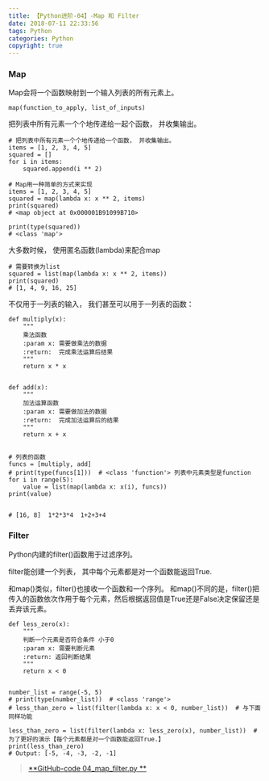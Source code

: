 ```yaml
---
title: 【Python进阶-04】-Map 和 Filter
date: 2018-07-11 22:33:56
tags: Python
categories: Python
copyright: true
---
```


### Map

Map会将一个函数映射到一个输入列表的所有元素上。

```
map(function_to_apply, list_of_inputs)
```

把列表中所有元素一个个地传递给一起个函数， 并收集输出。

```
# 把列表中所有元素一个个地传递给一个函数， 并收集输出。
items = [1, 2, 3, 4, 5]
squared = []
for i in items:
    squared.append(i ** 2)

# Map用一种简单的方式来实现
items = [1, 2, 3, 4, 5]
squared = map(lambda x: x ** 2, items)
print(squared)  
# <map object at 0x000001B91099B710>

print(type(squared))  
# <class 'map'>
```
<!--more-->

大多数时候， 使用匿名函数(lambda)来配合map
```
# 需要转换为list
squared = list(map(lambda x: x ** 2, items))
print(squared)
# [1, 4, 9, 16, 25]
```

不仅用于一列表的输入， 我们甚至可以用于一列表的函数：
```
def multiply(x):
    """
    乘法函数
    :param x: 需要做乘法的数据
    :return:  完成乘法运算后结果
    """
    return x * x


def add(x):
    """
    加法运算函数
    :param x: 需要做加法的数据
    :return:  完成加法运算后的结果
    """
    return x + x


# 列表的函数
funcs = [multiply, add]
# print(type(funcs[1]))  # <class 'function'> 列表中元素类型是function
for i in range(5):
    value = list(map(lambda x: x(i), funcs))
print(value)


# [16, 8]  1*2*3*4  1+2+3+4
```


### Filter

Python内建的filter()函数用于过滤序列。

filter能创建一个列表， 其中每个元素都是对一个函数能返回True.

和map()类似，filter()也接收一个函数和一个序列。
和map()不同的是，filter()把传入的函数依次作用于每个元素，然后根据返回值是True还是False决定保留还是丢弃该元素。

```
def less_zero(x):
    """
    判断一个元素是否符合条件 小于0
    :param x: 需要判断元素
    :return: 返回判断结果
    """
    return x < 0


number_list = range(-5, 5)
# print(type(number_list))  # <class 'range'>
# less_than_zero = list(filter(lambda x: x < 0, number_list))  # 与下面同样功能

less_than_zero = list(filter(lambda x: less_zero(x), number_list))  # 为了更好的演示【每个元素都是对⼀个函数能返回True.】
print(less_than_zero)
# Output: [-5, -4, -3, -2, -1]
```

> [**GitHub-code 04_map_filter.py **](https://github.com/hkkhuang/PythonDev/blob/master/interPy-Python%E8%BF%9B%E9%98%B6%5B3.x%5D/04_map_filter.py)